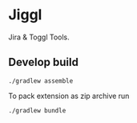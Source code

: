# Jiggl
Jira & Toggl Tools.

## Develop build
```
./gradlew assemble
```

To pack extension as zip archive run
```
./gradlew bundle
```